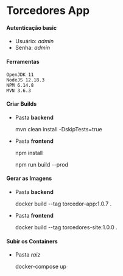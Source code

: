 # Torcedores App
#### Autenticação basic
* Usuário: *admin*
* Senha: *admin*

#### Ferramentas
    OpenJDK 11
    NodeJS 12.18.3
    NPM 6.14.8
    MVN 3.6.3

#### Criar Builds
* Pasta **backend**

    mvn clean install -DskipTests=true 

* Pasta **frontend**

    npm install

    npm run build --prod

#### Gerar as Imagens

* Pasta **backend**

    docker build --tag torcedor-app:1.0.7 .

* Pasta **frontend**

    docker build --tag torcedores-site:1.0.0 .

#### Subir os Containers

* Pasta *raiz*

    docker-compose up
